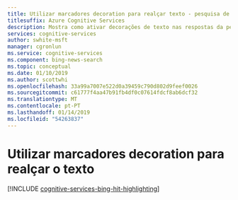 ```yaml
---
title: Utilizar marcadores decoration para realçar texto - pesquisa de notícias do Bing
titlesuffix: Azure Cognitive Services
description: Mostra como ativar decorações de texto nas respostas da pesquisa.
services: cognitive-services
author: swhite-msft
manager: cgronlun
ms.service: cognitive-services
ms.component: bing-news-search
ms.topic: conceptual
ms.date: 01/10/2019
ms.author: scottwhi
ms.openlocfilehash: 33a99a7007e522d0a39459c790d802d9feef0026
ms.sourcegitcommit: c61777f4aa47b91fb4df0c07614fdcf8ab6dcf32
ms.translationtype: MT
ms.contentlocale: pt-PT
ms.lasthandoff: 01/14/2019
ms.locfileid: "54263837"
---
```

# <a name="using-decoration-markers-to-highlight-text"></a>Utilizar marcadores decoration para realçar o texto

[!INCLUDE [cognitive-services-bing-hit-highlighting](../../../includes/cognitive-services-bing-hit-highlighting.md)]